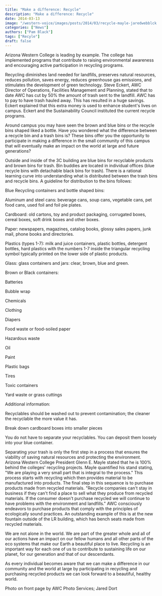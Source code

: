 ```yaml
---
title: "Make a difference: Recycle"
description: "Make a difference: Recycle"
date: 2014-03-13
image: "/western-voice/images/posts/2014/03/recycle-mayle-jaredwebblck.jpg"
categories: ["News"]
authors: ["Pam Black"]
tags: ["Recyle"]
draft: false
---
```

Arizona Western College is leading by example. The college has implemented programs that contribute to raising environmental awareness and encouraging active participation in recycling programs.

Recycling diminishes land needed for landfills, preserves natural resources, reduces pollution, saves energy, reduces greenhouse gas emissions, and stimulates the development of green technology. Steve Eckert, AWC Director of Operations, Facilities Management and Planning, stated that to date AWC has cut by 50% the amount of trash sent to the landfill. AWC has to pay to have trash hauled away. This has resulted in a huge savings. Eckert explained that this extra money is used to enhance student's lives on campus. Eckert and the Sustainability Council instituted the current recycle programs.

Around campus you may have seen the brown and blue bins or the recycle bins shaped liked a bottle. Have you wondered what the difference between a recycle bin and a trash bins is? These bins offer you the opportunity to participate in making a difference in the small community of this campus that will eventually make an impact on the world at large and future generations?

Outside and inside of the 3C building are blue bins for recyclable products and brown bins for trash. Bin buddies are located in individual offices (blue recycle bins with detachable black bins for trash). There is a rational learning curve into understanding what is distributed between the trash bins and recycle bins. A guideline for distribution to the bins follows:

Blue Recycling containers and bottle shaped bins:

Aluminum and steel cans: beverage cans, soup cans, vegetable cans, pet food cans, used foil and foil pie plates.

Cardboard: old cartons, toy and product packaging, corrugated boxes, cereal boxes, soft drink boxes and other boxes.

Paper: newspapers, magazines, catalog books, glossy sales papers, junk mail, phone books and directories.

Plastics (types 1-7): milk and juice containers, plastic bottles, detergent bottles, hard plastics with the numbers 1-7 inside the triangular recycling symbol typically printed on the lower side of plastic products.

Glass: glass containers and jars: clear, brown, blue and green.

Brown or Black containers:

Batteries

Bubble wrap

Chemicals

Clothing

Diapers

Food waste or food-soiled paper

Hazardous waste

Oil

Paint

Plastic bags

Tires

Toxic containers

Yard waste or grass cuttings

Additional information:

Recyclables should be washed out to prevent contamination; the cleaner the recyclable the more value it has.

Break down cardboard boxes into smaller pieces

You do not have to separate your recyclables. You can deposit them loosely into your blue container.

Separating your trash is only the first step in a process that ensures the viability of saving natural resources and protecting the environment. Arizona Western College President Glenn E. Mayle stated that he is 100% behind the colleges' recycling projects. Mayle quantified his stand stating, "We are playing a very small part that is integral to the process." This process starts with recycling which then provides material to be manufactured into products. The final step in this sequence is to purchase products made from recycled materials. "Recycle companies can't stay in business if they can't find a place to sell what they produce from recycled materials. If the consumer doesn't purchase recycled we will continue to have problems with the environment and landfills." AWC consciously endeavors to purchase products that comply with the principles of ecologically sound practices. An outstanding example of this is at the new fountain outside of the LR building, which has bench seats made from recycled materials.

We are not alone in the world. We are part of the greater whole and all of our actions have an impact on our fellow humans and all other parts of the eco systems that make our Earth a beautiful place to live. Recycling is an important way for each one of us to contribute to sustaining life on our planet, for our generation and that of our descendants.

As every individual becomes aware that we can make a difference in our community and the world at large by participating in recycling and purchasing recycled products we can look forward to a beautiful, healthy world.

Photo on front page by AWC Photo Services; Jared Dort